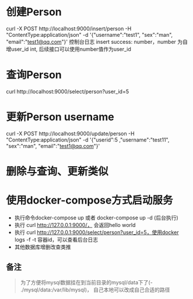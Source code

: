 # 创建Person
curl -X POST http://localhost:9000/insert/person -H "ContentType:application/json" -d '{"username":"test1", "sex":"man", "email":"test1@qq.com"}'
控制台日志 insert success: number，number 为自增user_id int, 后续接口可以使用number值作为user_id

# 查询Person
curl http://localhost:9000/select/person?user_id=5

# 更新Person username
curl -X POST http://localhost:9000/update/person -H "ContentType:application/json" -d '{"userid":5 ,"username":"test11", "sex":"man", "email":"test1@qq.com"}'

# 删除与查询、更新类似

# 使用docker-compose方式启动服务
- 执行命令docker-compose up 或者 docker-compose up -d (后台执行)
- 执行 curl http://127.0.0.1:9000/， 会返回hello world
- 执行 curl http://127.0.0.1:9000/select/person?user_id=5，使用docker logs -f -t 容器id，可以查看后台日志
- 其他数据库增删改查类推
## 备注
> 为了方便将mysql数据挂在到当前目录的mysql/data下了(- ./mysql/data:/var/lib/mysql)， 自己本地可以改成自己合适的路径
